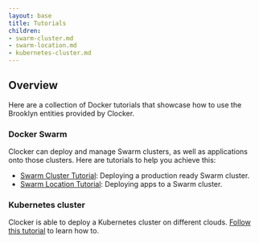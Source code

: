 ```yaml
---
layout: base
title: Tutorials
children:
- swarm-cluster.md
- swarm-location.md
- kubernetes-cluster.md
---
```


## Overview
Here are a collection of Docker tutorials that showcase how to use the Brooklyn entities provided by Clocker.

### Docker Swarm
Clocker can deploy and manage Swarm clusters, as well as applications onto those clusters. Here are tutorials to help you achieve this:

* [Swarm Cluster Tutorial](swarm-cluster.html): Deploying a production ready Swarm cluster.
* [Swarm Location Tutorial](swarm-location.html): Deploying apps to a Swarm cluster.

### Kubernetes cluster
Clocker is able to deploy a Kubernetes cluster on different clouds. [Follow this tutorial](kubernetes-cluster.html) to learn how to.